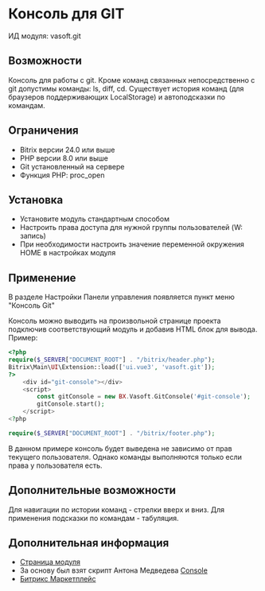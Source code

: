 # Консоль для GIT 

ИД модуля: vasoft.git

## Возможности
Консоль для работы с git. Кроме команд связанных непосредственно с git допустимы команды: ls, diff, cd.
Существует история команд (для браузеров поддерживающих LocalStorage) и автоподсказки по командам.

## Ограничения
- Bitrix версии 24.0 или выше
- PHP версии 8.0 или выше
- Git установленный на сервере
- Функция PHP: proc_open

## Установка
- Установите модуль стандартным способом
- Настроить права доступа для нужной группы пользователей (W: запись)
- При необходимости настроить значение переменной окружения HOME в настройках модуля

## Применение
В разделе Настройки Панели управления появляется пункт меню "Консоль Git"

Консоль можно выводить на произвольной странице проекта подключив соответствующий модуль и добавив HTML блок для вывода. Пример:
```php
<?php
require($_SERVER["DOCUMENT_ROOT"] . "/bitrix/header.php");
Bitrix\Main\UI\Extension::load(['ui.vue3', 'vasoft.git']);
?>
    <div id="git-console"></div>
    <script>
        const gitConsole = new BX.Vasoft.GitConsole('#git-console');
        gitConsole.start();
    </script>
<?php

require($_SERVER["DOCUMENT_ROOT"] . "/bitrix/footer.php");
```
В данном примере консоль будет выведена не зависимо от прав текущего пользователя. Однако команды выполняются только если права у пользователя есть.

## Дополнительные возможности
Для навигации по истории команд - стрелки вверх и вниз.
Для применения подсказки по командам - табуляция.

## Дополнительная информация
- [Страница модуля](https://va-soft.ru/market/git/)
- За основу был взят скрипт Антона Медведева [Console](https://github.com/elfet/console)
- [Битрикс Маркетплейс](http://marketplace.1c-bitrix.ru/solutions/vasoft.git/)

